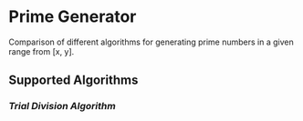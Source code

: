 # Prime Generator
Comparison of different algorithms for generating prime numbers in a given range from [x, y].

## Supported Algorithms

### *Trial Division Algorithm*

